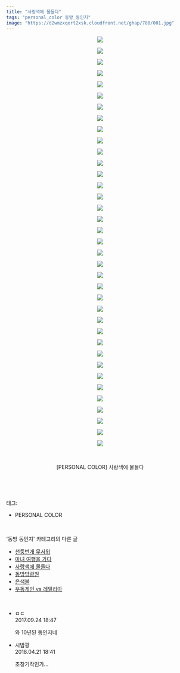 ```yaml
---
title: "사랑색에 물들다"
tags: "personal_color 동방_동인지"
image: "https://d2wmzxqert2xsk.cloudfront.net/ghap/788/001.jpg"
---
```

<div class="article">
<p style="text-align: center; clear: none; float: none;"><img src="{{ site.imgserver11 }}/ghap/788/001.jpg"/></p>
<p style="text-align: center; clear: none; float: none;"><img src="{{ site.imgserver11 }}/ghap/788/002.jpg"/></p>
<p style="text-align: center; clear: none; float: none;"><img src="{{ site.imgserver11 }}/ghap/788/003.jpg"/></p>
<p style="text-align: center; clear: none; float: none;"><img src="{{ site.imgserver11 }}/ghap/788/004.jpg"/></p>
<p style="text-align: center; clear: none; float: none;"><img src="{{ site.imgserver11 }}/ghap/788/005.jpg"/></p>
<p style="text-align: center; clear: none; float: none;"><img src="{{ site.imgserver11 }}/ghap/788/006.jpg"/></p>
<p style="text-align: center; clear: none; float: none;"><img src="{{ site.imgserver11 }}/ghap/788/007.jpg"/></p>
<p style="text-align: center; clear: none; float: none;"><img src="{{ site.imgserver11 }}/ghap/788/008.jpg"/></p>
<p style="text-align: center; clear: none; float: none;"><img src="{{ site.imgserver11 }}/ghap/788/009.jpg"/></p>
<p style="text-align: center; clear: none; float: none;"><img src="{{ site.imgserver11 }}/ghap/788/010.jpg"/></p>
<p style="text-align: center; clear: none; float: none;"><img src="{{ site.imgserver11 }}/ghap/788/011.jpg"/></p>
<p style="text-align: center; clear: none; float: none;"><img src="{{ site.imgserver11 }}/ghap/788/012.jpg"/></p>
<p style="text-align: center; clear: none; float: none;"><img src="{{ site.imgserver11 }}/ghap/788/013.jpg"/></p>
<p style="text-align: center; clear: none; float: none;"><img src="{{ site.imgserver11 }}/ghap/788/014.jpg"/></p>
<p style="text-align: center; clear: none; float: none;"><img src="{{ site.imgserver11 }}/ghap/788/015.jpg"/></p>
<p style="text-align: center; clear: none; float: none;"><img src="{{ site.imgserver11 }}/ghap/788/016.jpg"/></p>
<p style="text-align: center; clear: none; float: none;"><img src="{{ site.imgserver11 }}/ghap/788/017.jpg"/></p>
<p style="text-align: center; clear: none; float: none;"><img src="{{ site.imgserver11 }}/ghap/788/018.jpg"/></p>
<p style="text-align: center; clear: none; float: none;"><img src="{{ site.imgserver11 }}/ghap/788/019.jpg"/></p>
<p style="text-align: center; clear: none; float: none;"><img src="{{ site.imgserver11 }}/ghap/788/020.jpg"/></p>
<p style="text-align: center; clear: none; float: none;"><img src="{{ site.imgserver11 }}/ghap/788/021.jpg"/></p>
<p style="text-align: center; clear: none; float: none;"><img src="{{ site.imgserver11 }}/ghap/788/022.jpg"/></p>
<p style="text-align: center; clear: none; float: none;"><img src="{{ site.imgserver11 }}/ghap/788/023.jpg"/></p>
<p style="text-align: center; clear: none; float: none;"><img src="{{ site.imgserver11 }}/ghap/788/024.jpg"/></p>
<p style="text-align: center; clear: none; float: none;"><img src="{{ site.imgserver11 }}/ghap/788/025.jpg"/></p>
<p style="text-align: center; clear: none; float: none;"><img src="{{ site.imgserver11 }}/ghap/788/026.jpg"/></p>
<p style="text-align: center; clear: none; float: none;"><img src="{{ site.imgserver11 }}/ghap/788/027.jpg"/></p>
<p style="text-align: center; clear: none; float: none;"><img src="{{ site.imgserver11 }}/ghap/788/028.jpg"/></p>
<p style="text-align: center; clear: none; float: none;"><img src="{{ site.imgserver11 }}/ghap/788/029.jpg"/></p>
<p style="text-align: center; clear: none; float: none;"><img src="{{ site.imgserver11 }}/ghap/788/030.jpg"/></p>
<p style="text-align: center; clear: none; float: none;"><img src="{{ site.imgserver11 }}/ghap/788/031.jpg"/></p>
<p style="text-align: center; clear: none; float: none;"><img src="{{ site.imgserver11 }}/ghap/788/032.jpg"/></p>
<p style="text-align: center; clear: none; float: none;"><img src="{{ site.imgserver11 }}/ghap/788/033.jpg"/></p>
<p style="text-align: center; clear: none; float: none;"><img src="{{ site.imgserver11 }}/ghap/788/034.jpg"/></p>
<p style="text-align: center; clear: none; float: none;"><img src="{{ site.imgserver11 }}/ghap/788/035.jpg"/></p>
<p style="text-align: center; clear: none; float: none;"><img src="{{ site.imgserver11 }}/ghap/788/036.jpg"/></p>
<p style="text-align: center; clear: none; float: none;"><img src="{{ site.imgserver11 }}/ghap/788/037.jpg"/></p>
<p style="text-align: center; clear: none; float: none;"><br/></p>
<p style="text-align: center; clear: none; float: none;">[PERSONAL COLOR] 사랑색에 물들다</p>
<p><br/></p>
</div><br/>
<div class="tagTrail">
<p>태그: </p>
<ul>
<li>PERSONAL COLOR</li>
</ul>
</div><br/>
<div class="another">
<p>'동방 동인지' 카테고리의 다른 글</p>
<ul>
<li><a href="/ghap_790">천둥번개 무서워</a></li>
<li><a href="/ghap_789">마녀 여행을 가다</a></li>
<li><a href="/ghap_788">사랑색에 물들다</a></li>
<li><a href="/ghap_787">동방방광원</a></li>
<li><a href="/ghap_786">은색불</a></li>
<li><a href="/ghap_785">우동게인 vs 레밀리아</a></li>
</ul>
</div><br/>
<div class="cb_module cb_fluid">
<div class="cb_wrt cb_profile">
<div class="comment">
<ul>
<li class="cb_thumb_off" id="comment15089634">
<div class="cb_comment_area">
<div class="cb_info_area">
<div class="cb_section">
<span class="cb_nick_name">ㅁㄷ</span>
</div>
<div class="cb_section">
<span class="cb_date">2017.09.24 18:47 </span>
</div>
</div>
<div class="cb_dsc_comment">
<p class="cb_dsc">
											와 10년된 동인지네
										</p>
</div>
</div></li>
<li class="cb_thumb_off" id="comment15242699">
<div class="cb_comment_area">
<div class="cb_info_area">
<div class="cb_section">
<span class="cb_nick_name">시밤쾅</span>
</div>
<div class="cb_section">
<span class="cb_date">2018.04.21 18:41 </span>
</div>
</div>
<div class="cb_dsc_comment">
<p class="cb_dsc">
											초창기작인가...
										</p>
</div>
</div></li>
</ul>
</div>
</div><!-- commentList close -->
</div><br/>
